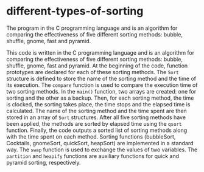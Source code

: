 # different-types-of-sorting
The program in the C programming language and is an algorithm for comparing the effectiveness of five different sorting methods: bubble, shuffle, gnome, fast and pyramid.

This code is written in the C programming language and is an algorithm for comparing the effectiveness of five different sorting methods: bubble, shuffle, gnome, fast and pyramid.
At the beginning of the code, function prototypes are declared for each of these sorting methods.
The `Sort` structure is defined to store the name of the sorting method and the time of its execution. The `compare` function is used to compare the execution time of two sorting methods.
In the `main()` function, two arrays are created: one for sorting and the other as a backup. Then, for each sorting method, the time is clocked, the sorting takes place, the time stops and the elapsed time is calculated. The name of the sorting method and the time spent are then stored in an array of `Sort` structures.
After all five sorting methods have been applied, the methods are sorted by elapsed time using the `qsort` function.
Finally, the code outputs a sorted list of sorting methods along with the time spent on each method.
Sorting functions (bubbleSort, Cocktails, gnomeSort, quickSort, heapSort) are implemented in a standard way. The `swap` function is used to exchange the values of two variables. The `partition` and `heapify` functions are auxiliary functions for quick and pyramid sorting, respectively.
